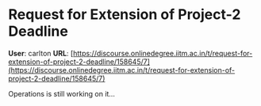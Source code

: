# Request for Extension of Project-2 Deadline

**User**: carlton
**URL**: [https://discourse.onlinedegree.iitm.ac.in/t/request-for-extension-of-project-2-deadline/158645/7](https://discourse.onlinedegree.iitm.ac.in/t/request-for-extension-of-project-2-deadline/158645/7)

Operations is still working on it…
